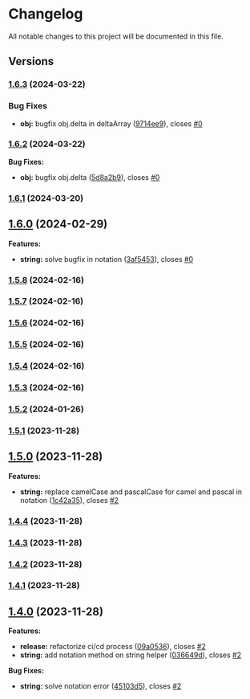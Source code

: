 # Changelog

All notable changes to this project will be documented in this file.

## Versions

### [1.6.3](https://github.com/data7expressions/h3lp/compare/v1.6.2...v1.6.3) (2024-03-22)


### Bug Fixes

* **obj:** bugfix obj.delta in deltaArray ([9714ee9](https://github.com/data7expressions/h3lp/commit/9714ee92cdbfaed50a2581ef28a96ccdcd11fb45)), closes [#0](https://github.com/data7expressions/h3lp/issues/0)

### [1.6.2](https://github.com/data7expressions/h3lp/compare/v1.6.1...v1.6.2) (2024-03-22)

**Bug Fixes:**

* **obj:** bugfix obj.delta ([5d8a2b9](https://github.com/data7expressions/h3lp/commit/5d8a2b96758d181a75afa591f05130095bca96f6)), closes [#0](https://github.com/data7expressions/h3lp/issues/0)

### [1.6.1](https://github.com/data7expressions/h3lp/compare/v1.6.0...v1.6.1) (2024-03-20)

## [1.6.0](https://github.com/data7expressions/h3lp/compare/v1.5.8...v1.6.0) (2024-02-29)

**Features:**

* **string:** solve bugfix in notation ([3af5453](https://github.com/data7expressions/h3lp/commit/3af5453c230c54941be0eedea5f1ab06f82956aa)), closes [#0](https://github.com/data7expressions/h3lp/issues/0)

### [1.5.8](https://github.com/data7expressions/h3lp/compare/v1.5.7...v1.5.8) (2024-02-16)

### [1.5.7](https://github.com/data7expressions/h3lp/compare/v1.5.6...v1.5.7) (2024-02-16)

### [1.5.6](https://github.com/data7expressions/h3lp/compare/v1.5.5...v1.5.6) (2024-02-16)

### [1.5.5](https://github.com/data7expressions/h3lp/compare/v1.5.4...v1.5.5) (2024-02-16)

### [1.5.4](https://github.com/data7expressions/h3lp/compare/v1.5.3...v1.5.4) (2024-02-16)

### [1.5.3](https://github.com/data7expressions/h3lp/compare/v1.5.2...v1.5.3) (2024-02-16)

### [1.5.2](https://github.com/data7expressions/h3lp/compare/v1.5.1...v1.5.2) (2024-01-26)

### [1.5.1](https://github.com/data7expressions/h3lp/compare/v1.5.0...v1.5.1) (2023-11-28)

## [1.5.0](https://github.com/data7expressions/h3lp/compare/v1.4.4...v1.5.0) (2023-11-28)

**Features:**

* **string:** replace camelCase and pascalCase for camel and pascal in notation ([1c42a35](https://github.com/data7expressions/h3lp/commit/1c42a3519d6c7d421170dfb929a5798455b05ab6)), closes [#2](https://github.com/data7expressions/h3lp/issues/2)

### [1.4.4](https://github.com/data7expressions/h3lp/compare/v1.4.3...v1.4.4) (2023-11-28)

### [1.4.3](https://github.com/data7expressions/h3lp/compare/v1.4.2...v1.4.3) (2023-11-28)

### [1.4.2](https://github.com/data7expressions/h3lp/compare/v1.4.1...v1.4.2) (2023-11-28)

### [1.4.1](https://github.com/data7expressions/h3lp/compare/v1.4.0...v1.4.1) (2023-11-28)

## [1.4.0](https://github.com/data7expressions/h3lp/compare/v1.3.8...v1.4.0) (2023-11-28)

**Features:**

* **release:** refactorize ci/cd process ([09a0536](https://github.com/data7expressions/h3lp/commit/09a05369b878260f8c757a4a8c4916a6aa42f21e)), closes [#2](https://github.com/data7expressions/h3lp/issues/2)
* **string:** add notation method on string helper ([036649d](https://github.com/data7expressions/h3lp/commit/036649d317efeccc556b56bc2e7b554e3fc36b97)), closes [#2](https://github.com/data7expressions/h3lp/issues/2)

**Bug Fixes:**

* **string:** solve notation error ([45103d5](https://github.com/data7expressions/h3lp/commit/45103d56822f06ed4189c46005d113b40c49d394)), closes [#2](https://github.com/data7expressions/h3lp/issues/2)
